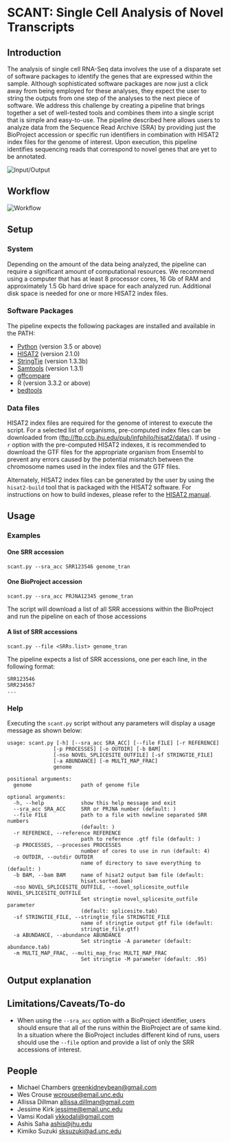 # SCANT: Single Cell Analysis of Novel Transcripts

## Introduction
The analysis of single cell RNA-Seq data involves the use of a disparate set of software packages to identify the genes that are expressed within the sample. Although sophisticated software packages are now just a click away from being employed for these analyses, they expect the user to string the outputs from one step of the analyses to the next piece of software. We address this challenge by creating a pipeline that brings together a set of well-tested tools and combines them into a single script that is simple and easy-to-use. The pipeline described here allows users to analyze data from the Sequence Read Archive (SRA) by providing just the BioProject accession or specific run identifiers in combination with HISAT2 index files for the genome of interest. Upon execution, this pipeline identifies sequencing reads that correspond to novel genes that are yet to be annotated.

![Input/Output](https://github.com/NCBI-Hackathons/SingleCellTranscriptEvidence/blob/master/input.output.png)

## Workflow
![Workflow](https://github.com/NCBI-Hackathons/SingleCellTranscriptEvidence/blob/master/workflow.jpg)

## Setup
### System
Depending on the amount of the data being analyzed, the pipeline can require a significant amount of computational resources. We recommend using a computer that has at least 8 processor cores, 16 Gb of RAM and approximately 1.5 Gb hard drive space for each analyzed run. Additional disk space is needed for one or more HISAT2 index files.
### Software Packages
The pipeline expects the following packages are installed and available in the PATH:
* [Python](https://www.python.org/downloads/release/python-350/) (version 3.5 or above)
* [HISAT2](https://ccb.jhu.edu/software/hisat2/index.shtml) (version 2.1.0)
* [StringTie](https://ccb.jhu.edu/software/stringtie/) (version 1.3.3b)
* [Samtools](http://www.htslib.org/) (version 1.3.1)
* [gffcompare](https://github.com/gpertea/gffcompare)
* R (version 3.3.2 or above)
* [bedtools](http://bedtools.readthedocs.io/)


### Data files
HISAT2 index files are required for the genome of interest to execute the script. For a selected list of organisms, pre-computed index files can be downloaded from (ftp://ftp.ccb.jhu.edu/pub/infphilo/hisat2/data/). If using `-r` option with the pre-computed HISAT2 indexes, it is recommended to download the GTF files for the appropriate organism from Ensembl to prevent any errors caused by the potential mismatch between the chromosome names used in the index files and the GTF files.

Alternately, HISAT2 index files can be generated by the user by using the `hisat2-build` tool that is packaged with the HISAT2 software. For instructions on how to build indexes, please refer to the [HISAT2 manual](https://ccb.jhu.edu/software/hisat2/manual.shtml).


## Usage
### Examples
#### One SRR accession
` scant.py --sra_acc SRR123546 genome_tran `
#### One BioProject accession
` scant.py --sra_acc PRJNA12345 genome_tran `

The script will download a list of all SRR accessions within the BioProject and run the pipeline on each of those accessions
#### A list of SRR accessions
` scant.py --file <SRRs.list> genome_tran `

The pipeline expects a list of SRR accessions, one per each line, in the following format:
```
SRR123546
SRR234567
...
```

### Help
Executing the `scant.py` script without any parameters will display a usage message as shown below:
```
usage: scant.py [-h] [--sra_acc SRA_ACC] [--file FILE] [-r REFERENCE]
               [-p PROCESSES] [-o OUTDIR] [-b BAM]
               [-nso NOVEL_SPLICESITE_OUTFILE] [-sf STRINGTIE_FILE]
               [-a ABUNDANCE] [-m MULTI_MAP_FRAC]
               genome

positional arguments:
  genome                path of genome file

optional arguments:
  -h, --help            show this help message and exit
  --sra_acc SRA_ACC     SRR or PRJNA number (default: )
  --file FILE           path to a file with newline separated SRR numbers
                        (default: )
  -r REFERENCE, --reference REFERENCE
                        path to reference .gtf file (default: )
  -p PROCESSES, --processes PROCESSES
                        number of cores to use in run (default: 4)
  -o OUTDIR, --outdir OUTDIR
                        name of directory to save everything to (default: )
  -b BAM, --bam BAM     name of hisat2 output bam file (default:
                        hisat.sorted.bam)
  -nso NOVEL_SPLICESITE_OUTFILE, --novel_splicesite_outfile NOVEL_SPLICESITE_OUTFILE
                        Set stringtie novel_splicesite_outfile parameter
                        (default: splicesite.tab)
  -sf STRINGTIE_FILE, --stringtie_file STRINGTIE_FILE
                        name of stringtie output gtf file (default:
                        stringtie_file.gtf)
  -a ABUNDANCE, --abundance ABUNDANCE
                        Set stringtie -A parameter (default: abundance.tab)
  -m MULTI_MAP_FRAC, --multi_map_frac MULTI_MAP_FRAC
                        Set stringtie -M parameter (default: .95)
```

## Output explanation

## Limitations/Caveats/To-do
* When using the `--sra_acc` option with a BioProject identifier, users should ensure that all of the runs within the BioProject are of same kind. In a situation where the BioProject includes different kind of runs, users should use the `--file` option and provide a list of only the SRR accessions of interest.


## People
* Michael Chambers <greenkidneybean@gmail.com>
* Wes Crouse <wcrouse@email.unc.edu>
* Allissa Dillman <allissa.dillman@gmail.com>
* Jessime Kirk <jessime@email.unc.edu>
* Vamsi Kodali <vkkodali@gmail.com>
* Ashis Saha <ashis@jhu.edu>
* Kimiko Suzuki <sksuzuki@ad.unc.edu>
